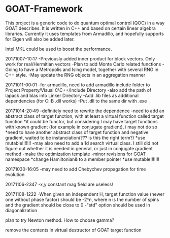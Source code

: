 # GOAT-Framework

This project is a generic code to do quantum optimal control (QOC) in a way GOAT describes.
It is written in C++ and based on certain linear algebra libraries.
Currently it uses templates from Armadillo, and hopefully supports for Eigen will also be added later.

Intel MKL could be used to boost the performance. 

20171007-10:17
-Previously added inner product for block vectors. Only work for real/Hermitian vectors
-Plan to add Monte Carlo related functions
-Going to have a Metropolis and Ising model, together with several RNG in C++ style. 
-May update the RNG objects in an aggregation manner


20171011-00:01
-for armadillo, need to add armadillo include folder to Project Property/Visual C\C++/Include Directory
-also add the path of lapack and blas into Linker Directory
-Add .lib files as additional dependencies (for C::B .dll works)
-Put .dll to the same dir with .exe


20171014-20:49
-definitely need to rewrite the dependence
-need to add an abstract class of target function, with at least a virtual function called target function
  *it could be functor, but considering I may have target functions with known gradient (for example in conjugate gradient), i may not do so
  *need to have another abstract class of target function and negative gradient, waited to be instanciation(??? is this the right term?)
  *use mutable!!!!!!!
-may also need to add a 1d search virtual class. I still did not figure out whether it is needed in general, or just in conjugate gradient method
-make the optimization template
-minor revisions for GOAT namespace
  *change Hamiltonian& to a member pointer
  *use mutable!!!!!!!
  
20171030-16:05
-may need to add Chebychev propagation for time evolution


20171106-2347
-x,y constant mag field are useless!

20171108-1222
-When given an independent H, target function value (newer one without phase factor) should be -2^n, where n is the number of spins
and the gradient should be close to 0
-"std" option should be used in diagonalization


plan to try Newton method. How to choose gamma?

remove the contents in virtual destructor of GOAT target function
